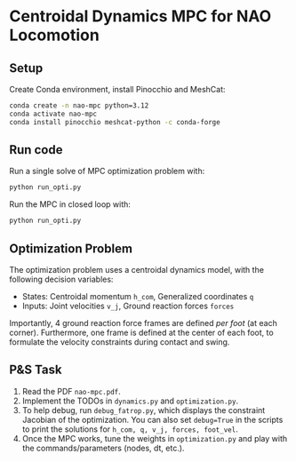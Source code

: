 # Centroidal Dynamics MPC for NAO Locomotion

## Setup

Create Conda environment, install Pinocchio and MeshCat:

```bash
conda create -n nao-mpc python=3.12
conda activate nao-mpc
conda install pinocchio meshcat-python -c conda-forge
```

## Run code

Run a single solve of MPC optimization problem with:

```bash
python run_opti.py
```

Run the MPC in closed loop with:

```bash
python run_opti.py
```


## Optimization Problem

The optimization problem uses a centroidal dynamics model, with the following decision variables:
- States: Centroidal momentum `h_com`, Generalized coordinates `q`
- Inputs: Joint velocities `v_j`, Ground reaction forces `forces`

Importantly, 4 ground reaction force frames are defined *per foot* (at each corner). Furthermore, one frame is defined at the center of each foot, to formulate the velocity constraints during contact and swing.


## P&S Task

1. Read the PDF `nao-mpc.pdf`.
2. Implement the TODOs in `dynamics.py` and `optimization.py`.
3. To help debug, run `debug_fatrop.py`, which displays the constraint Jacobian of the optimization. You can also set `debug=True` in the scripts to print the solutions for `h_com, q, v_j, forces, foot_vel`. 
4. Once the MPC works, tune the weights in `optimization.py` and play with the commands/parameters (nodes, dt, etc.).

